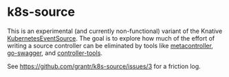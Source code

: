 # k8s-source

This is an experimental (and currently non-functional) variant of the 
Knative [KubernetesEventSource](https://github.com/knative/eventing-sources). The goal is to explore how much of the effort
of writing a source controller can be eliminated by tools like [metacontroller](https://metacontroller.app/),
[go-swagger](https://github.com/go-swagger/go-swagger), and
[controller-tools](https://github.com/kubernetes-sigs/controller-tools).

See https://github.com/grantr/k8s-source/issues/3 for a friction log.
